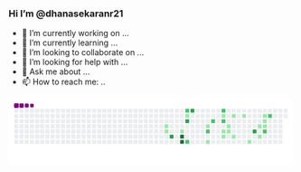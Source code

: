 ### Hi I’m @dhanasekaranr21

<!--
**dhanasekaranr21/dhanasekaranr21** is a ✨ _special_ ✨ repository because its `README.md` (this file) appears on your GitHub profile.
-->

- 🔭 I’m currently working on ...
- 🌱 I’m currently learning ...
- 👯 I’m looking to collaborate on ...
- 🤔 I’m looking for help with ...
- 💬 Ask me about ...
- 📫 How to reach me: ..


![snake gif](https://github.com/dhanasekaranr21/dhanasekaranr21/blob/output/github-contribution-grid-snake.gif)

